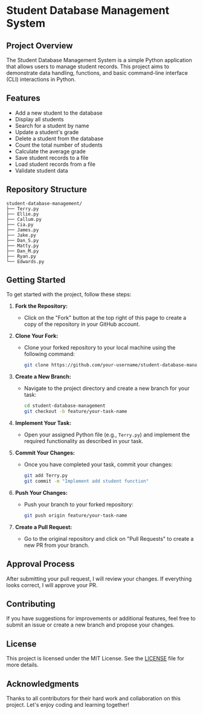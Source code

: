 
# Student Database Management System

## Project Overview
The Student Database Management System is a simple Python application that allows users to manage student records. This project aims to demonstrate data handling, functions, and basic command-line interface (CLI) interactions in Python.

## Features
- Add a new student to the database
- Display all students
- Search for a student by name
- Update a student's grade
- Delete a student from the database
- Count the total number of students
- Calculate the average grade
- Save student records to a file
- Load student records from a file
- Validate student data

## Repository Structure
```
student-database-management/
├── Terry.py
├── Ellie.py
├── Callum.py
├── Cia.py
├── James.py
├── Jake.py
├── Dan_S.py
├── Matty.py
├── Dan_M.py
├── Ryan.py
└── Edwards.py
```

## Getting Started
To get started with the project, follow these steps:

1. **Fork the Repository:**
   - Click on the "Fork" button at the top right of this page to create a copy of the repository in your GitHub account.

2. **Clone Your Fork:**
   - Clone your forked repository to your local machine using the following command:
     ```bash
     git clone https://github.com/your-username/student-database-management.git
     ```

3. **Create a New Branch:**
   - Navigate to the project directory and create a new branch for your task:
     ```bash
     cd student-database-management
     git checkout -b feature/your-task-name
     ```

4. **Implement Your Task:**
   - Open your assigned Python file (e.g., `Terry.py`) and implement the required functionality as described in your task.

5. **Commit Your Changes:**
   - Once you have completed your task, commit your changes:
     ```bash
     git add Terry.py
     git commit -m "Implement add student function"
     ```

6. **Push Your Changes:**
   - Push your branch to your forked repository:
     ```bash
     git push origin feature/your-task-name
     ```

7. **Create a Pull Request:**
   - Go to the original repository and click on "Pull Requests" to create a new PR from your branch.

## Approval Process
After submitting your pull request, I will review your changes. If everything looks correct, I will approve your PR.

## Contributing
If you have suggestions for improvements or additional features, feel free to submit an issue or create a new branch and propose your changes.

## License
This project is licensed under the MIT License. See the [LICENSE](LICENSE) file for more details.

## Acknowledgments
Thanks to all contributors for their hard work and collaboration on this project. Let's enjoy coding and learning together!
```
